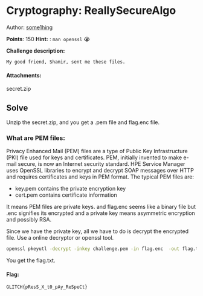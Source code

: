 # Cryptography: ReallySecureAlgo
Author: [some1hing](https://github.com/SOME-1HING)
<br>

**Points**: 150
**Hint:** : `man openssl` 😭

**Challenge description:**
```
My good friend, Shamir, sent me these files.
```

#### Attachments:
secret.zip

## Solve
Unzip the secret.zip, and you get a .pem file and flag.enc file.

### What are PEM files:
Privacy Enhanced Mail (PEM) files are a type of Public Key Infrastructure 	(PKI) file used for keys and certificates. PEM, initially invented to make e-mail secure, is now an Internet security standard. HPE Service Manager uses OpenSSL libraries to encrypt and decrypt SOAP messages over HTTP and requires certificates and keys in PEM format. The typical PEM files are:

-   key.pem contains the private encryption key
-   cert.pem contains certificate information

It means PEM files are private keys. and flag.enc seems like a binary file but .enc signifies its encrypted and a private key means asymmetric encryption and possibly RSA.

Since we have the private key, all we have to do is decrypt the encrypted file.
Use a online decryptor or openssl tool.

```bash
openssl pkeyutl -decrypt -inkey challenge.pem -in flag.enc  -out flag.txt
```

You get the flag.txt.

#### Flag:
```plaintext
GLITCH{pResS_X_t0_pAy_ReSpeCt}
```
